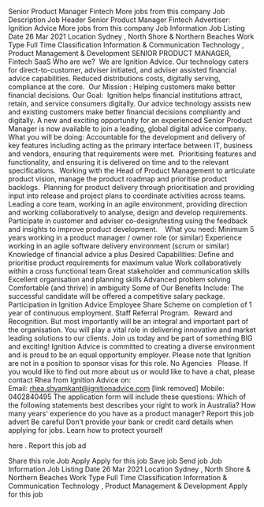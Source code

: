 ---
---

Senior Product Manager Fintech 
More jobs from this company
Job Description
Job Header
Senior Product Manager Fintech 
Advertiser: 
Ignition Advice
More jobs from this company
Job Information
Job Listing Date
26 Mar 2021
Location
Sydney
, 
North Shore &amp; Northern Beaches
Work Type
Full Time
Classification
Information &amp; Communication Technology
, 
Product Management &amp; Development
SENIOR PRODUCT MANAGER, Fintech SaaS
Who are we? 
We are Ignition Advice.
Our technology caters for direct-to-customer, adviser initiated, and adviser assisted financial advice capabilities. Reduced distributions costs, digitally serving, compliance at the core. 
Our Mission
: Helping customers make better financial decisions.
Our Goal:
 Ignition helps financial institutions attract, retain, and service consumers digitally. Our advice technology assists new and existing customers make better financial decisions compliantly and digitally.
A new and exciting opportunity for an experienced Senior Product Manager is now available to join a leading, global digital advice company. 
What you will be doing:
Accountable for the development and delivery of key features including acting as the primary interface between IT, business and vendors, ensuring that requirements were met. 
Prioritising features and functionality, and ensuring it is delivered on time and to the relevant specifications. 
Working with the Head of Product Management to articulate product vision, manage the product roadmap and prioritise product backlogs. 
Planning for product delivery through prioritisation and providing input into release and project plans to coordinate activities across teams. 
Leading a core team, working in an agile environment, providing direction and working collaboratively to analyse, design and develop requirements. 
Participate in customer and adviser co-design/testing using the feedback and insights to improve product development. 
 
What you need:
Minimum 5 years working in a product manager / owner role (or similar)
Experience working in an agile software delivery environment (scrum or similar)
Knowledge of financial advice a plus
Desired Capabilities:
Define and prioritise product requirements for maximum value
Work collaboratively within a cross functional team
Great stakeholder and communication skills 
Excellent organisation and planning skills
Advanced problem solving 
Comfortable (and thrive) in ambiguity
Some of Our Benefits Include:
The successful candidate will be offered a competitive salary package.
Participation in Ignition Advice Employee Share Scheme on completion of 1 year of continuous employment.
Staff Referral Program. 
Reward and Recognition.
But most importantly will be an 
integral
 and 
important
 part of the organisation. You will play a vital role in delivering innovative and market leading solutions to our clients.
Join us today and be part of something 
BIG
 and exciting!
Ignition Advice is committed to creating a diverse environment and is proud to be an equal opportunity employer.
Please note that Ignition are not in a position to sponsor visas for this role.
No Agencies
 
Please.
If you would like to find out more about us or would like to have a chat, please contact Rhea from Ignition Advice on:
Email: rhea.shyamkant@ignitionadvice.com [link removed]
Mobile: 
0402840495
The application form will include these questions:
Which of the following statements best describes your right to work in Australia?
How many years&#39; experience do you have as a product manager?
Report this job advert
Be careful
Don’t provide your bank or credit card details when applying for jobs.
Learn how to protect yourself
 
here
.
Report this job ad
 
Share this role
Job Apply
Apply
 for this job
Save job
Send job
Job Information
Job Listing Date
26 Mar 2021
Location
Sydney
, 
North Shore &amp; Northern Beaches
Work Type
Full Time
Classification
Information &amp; Communication Technology
, 
Product Management &amp; Development
Apply
 for this job
